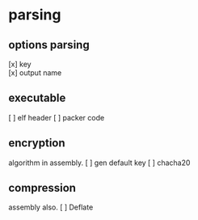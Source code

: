 # parsing
## options parsing
  [x] key  
  [x] output name

## executable
  [ ] elf header
  [ ] packer code

## encryption
  algorithm in assembly.
  [ ] gen default key
  [ ] chacha20

## compression
  assembly also.
  [ ] Deflate


